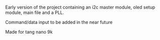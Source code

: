 Early version of the project containing an i2c master module, oled setup module, main file and a PLL.

Command/data input to be added in the near future

Made for tang nano 9k
